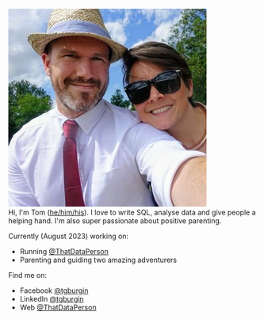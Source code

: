![@tgburgin](https://github.com/tgburgin/tgburgin/blob/main/readme.jpg?raw=true)  
Hi, I'm Tom ([he/him/his](https://www.mypronouns.org/he-him)). I love to write SQL, analyse data and give people a helping hand. I'm also super passionate about positive parenting.

Currently (August 2023) working on:
- Running [@ThatDataPerson](https://github.com/ThatDataPerson)
- Parenting and guiding two amazing adventurers

Find me on:  
- Facebook [@tgburgin](https://www.facebook.com/tgburgin)
- LinkedIn [@tgburgin](https://www.linkedin.com/in/tgburgin)
- Web [@ThatDataPerson](https://www.thatdataperson.com)
